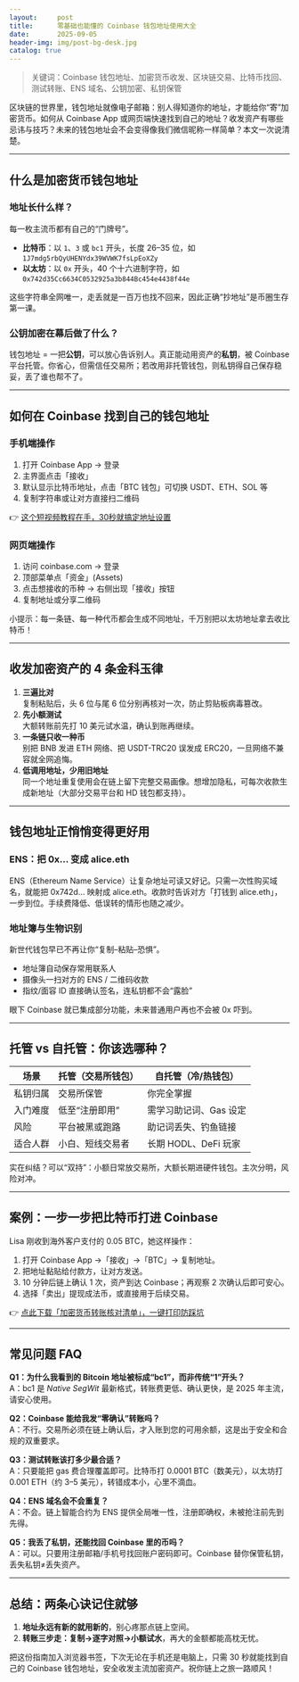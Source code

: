 ```yaml
---
layout:     post
title:      零基础也能懂的 Coinbase 钱包地址使用大全
date:       2025-09-05
header-img: img/post-bg-desk.jpg
catalog: true
---
```


> 关键词：Coinbase 钱包地址、加密货币收发、区块链交易、比特币找回、测试转账、ENS 域名、公钥加密、私钥保管

区块链的世界里，钱包地址就像电子邮箱：别人得知道你的地址，才能给你“寄”加密货币。如何从 Coinbase App 或网页端快速找到自己的地址？收发资产有哪些忌讳与技巧？未来的钱包地址会不会变得像我们微信昵称一样简单？本文一次说清楚。

---

## 什么是加密货币钱包地址

### 地址长什么样？
每一枚主流币都有自己的“门牌号”。  
- **比特币**：以 `1`、`3` 或 `bc1` 开头，长度 26–35 位，如 `1J7mdg5rbQyUHENYdx39WVWK7fsLpEoXZy`  
- **以太坊**：以 `0x` 开头，40 个十六进制字符，如 `0x742d35Cc6634C0532925a3b844Bc454e4438f44e`

这些字符串全网唯一，走丢就是一百万也找不回来，因此正确“抄地址”是币圈生存第一课。

### 公钥加密在幕后做了什么？
钱包地址 = 一把**公钥**，可以放心告诉别人。真正能动用资产的**私钥**，被 Coinbase 平台托管。你省心，但需信任交易所；若改用非托管钱包，则私钥得自己保存稳妥，丢了谁也帮不了。

---

## 如何在 Coinbase 找到自己的钱包地址

### 手机端操作
1. 打开 Coinbase App → 登录  
2. 主界面点击「接收」  
3. 默认显示比特币地址，点击「BTC 钱包」可切换 USDT、ETH、SOL 等  
4. 复制字符串或让对方直接扫二维码

👉 [这个短视频教程在手，30秒就搞定地址设置](https://okxdog.com/)

### 网页端操作
1. 访问 coinbase.com → 登录  
2. 顶部菜单点「资金」(Assets)  
3. 点击想接收的币种 → 右侧出现「接收」按钮  
4. 复制地址或分享二维码

小提示：每一条链、每一种代币都会生成不同地址，千万别把以太坊地址拿去收比特币！

---

## 收发加密资产的 4 条金科玉律

1. **三遍比对**  
   复制粘贴后，头 6 位与尾 6 位分别再核对一次，防止剪贴板病毒篡改。
2. **先小额测试**  
   大额转账前先打 10 美元试水温，确认到账再继续。
3. **一条链只收一种币**  
   别把 BNB 发进 ETH 网络、把 USDT-TRC20 误发成 ERC20，一旦网络不兼容就全网追悔。
4. **低调用地址，少用旧地址**  
   同一个地址重复使用会在链上留下完整交易画像。想增加隐私，可每次收款生成新地址（大部分交易平台和 HD 钱包都支持）。

---

## 钱包地址正悄悄变得更好用

### ENS：把 0x… 变成 alice.eth
ENS（Ethereum Name Service）让复杂地址可读又好记。只需一次性购买域名，就能把 0x742d… 映射成 alice.eth。收款时告诉对方「打钱到 alice.eth」，一步到位。手续费降低、低误转的情形也随之减少。

### 地址簿与生物识别
新世代钱包早已不再让你“复制–粘贴–恐惧”。  
- 地址簿自动保存常用联系人  
- 摄像头一扫对方的 ENS / 二维码收款  
- 指纹/面容 ID 直接确认签名，连私钥都不会“露脸”

眼下 Coinbase 就已集成部分功能，未来普通用户再也不会被 0x 吓到。

---

## 托管 vs 自托管：你该选哪种？

| 场景 | 托管（交易所钱包） | 自托管（冷/热钱包） |
|---- | -------------------- | ---------------------- |
| 私钥归属 | 交易所保管 | 你完全掌握 |
| 入门难度 | 低至“注册即用” | 需学习助记词、Gas 设定 |
| 风险 | 平台被黑或跑路 | 助记词丢失、钓鱼链接 |
| 适合人群 | 小白、短线交易者 | 长期 HODL、DeFi 玩家 |

实在纠结？可以“双持”：小额日常放交易所，大额长期进硬件钱包。主次分明，风险对冲。

---

## 案例：一步一步把比特币打进 Coinbase

Lisa 刚收到海外客户支付的 0.05 BTC，她这样操作：  
1. 打开 Coinbase App →「接收」→「BTC」→ 复制地址。  
2. 把地址黏贴给付款方，让对方发送。  
3. 10 分钟后链上确认 1 次，资产到达 Coinbase；再观察 2 次确认后即可安心。  
4. 选择「卖出」提现成法币，或直接用于后续交易。

👉 [点此下载「加密货币转账核对清单」，一键打印防踩坑](https://okxdog.com/)

---

## 常见问题 FAQ

**Q1：为什么我看到的 Bitcoin 地址被标成“bc1”，而非传统“1”开头？**  
A：bc1 是 *Native SegWit* 最新格式，转账费更低、确认更快，是 2025 年主流，请安心使用。

**Q2：Coinbase 能给我发“零确认”转账吗？**  
A：不行。交易所必须在链上确认后，才入账到您的可用余额，这是出于安全和合规的双重要求。

**Q3：测试转账该打多少最合适？**  
A：只要能把 gas 费合理覆盖即可。比特币打 0.0001 BTC（数美元），以太坊打 0.001 ETH（约 3–5 美元），转错成本小，心里不滴血。

**Q4：ENS 域名会不会重复？**  
A：不会。链上智能合约为 ENS 提供全局唯一性，注册即确权，未被抢注前先到先得。

**Q5：我丢了私钥，还能找回 Coinbase 里的币吗？**  
A：可以。只要用注册邮箱/手机号找回账户密码即可。Coinbase 替你保管私钥，丢失私钥≠丢失资产。

---

## 总结：两条心诀记住就够

1. **地址永远有新的就用新的**，别心疼那点链上空间。  
2. **转账三步走：复制→逐字对照→小额试水**，再大的金额都能高枕无忧。

把这份指南加入浏览器书签，下次无论在手机还是电脑上，只需 30 秒就能找到自己的 Coinbase 钱包地址，安全收发主流加密资产。祝你链上之旅一路顺风！